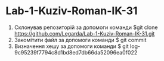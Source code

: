 # Lab-1-Kuziv-Roman-IK-31
  1. Склонував репозиторій за допомоги команди $git clone https://github.com/Legarda/Lab-1-Kuziv-Roman-IK-31.git
  2. Закомітити файл за допомоги команди $ git commit
  3. Визначення хешу за допомоги команди $ git log- 9c95239f7794c8d1bd8ed7db66da52096ea0f022
